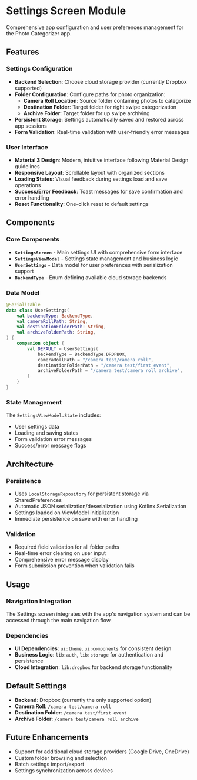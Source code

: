 # Settings Screen Module

Comprehensive app configuration and user preferences management for the Photo Categorizer app.

## Features

### Settings Configuration
- **Backend Selection**: Choose cloud storage provider (currently Dropbox supported)
- **Folder Configuration**: Configure paths for photo organization:
  - **Camera Roll Location**: Source folder containing photos to categorize
  - **Destination Folder**: Target folder for right swipe categorization  
  - **Archive Folder**: Target folder for up swipe archiving
- **Persistent Storage**: Settings automatically saved and restored across app sessions
- **Form Validation**: Real-time validation with user-friendly error messages

### User Interface
- **Material 3 Design**: Modern, intuitive interface following Material Design guidelines
- **Responsive Layout**: Scrollable layout with organized sections
- **Loading States**: Visual feedback during settings load and save operations
- **Success/Error Feedback**: Toast messages for save confirmation and error handling
- **Reset Functionality**: One-click reset to default settings

## Components

### Core Components
- **`SettingsScreen`** - Main settings UI with comprehensive form interface
- **`SettingsViewModel`** - Settings state management and business logic
- **`UserSettings`** - Data model for user preferences with serialization support
- **`BackendType`** - Enum defining available cloud storage backends

### Data Model
```kotlin
@Serializable
data class UserSettings(
    val backendType: BackendType,
    val cameraRollPath: String,
    val destinationFolderPath: String,
    val archiveFolderPath: String,
) {
    companion object {
        val DEFAULT = UserSettings(
            backendType = BackendType.DROPBOX,
            cameraRollPath = "/camera test/camera roll",
            destinationFolderPath = "/camera test/first event",
            archiveFolderPath = "/camera test/camera roll archive",
        )
    }
}
```

### State Management
The `SettingsViewModel.State` includes:
- User settings data
- Loading and saving states
- Form validation error messages
- Success/error message flags

## Architecture

### Persistence
- Uses `LocalStorageRepository` for persistent storage via SharedPreferences
- Automatic JSON serialization/deserialization using Kotlinx Serialization
- Settings loaded on ViewModel initialization
- Immediate persistence on save with error handling

### Validation
- Required field validation for all folder paths
- Real-time error clearing on user input
- Comprehensive error message display
- Form submission prevention when validation fails

## Usage

### Navigation Integration
The Settings screen integrates with the app's navigation system and can be accessed through the main navigation flow.

### Dependencies
- **UI Dependencies**: `ui:theme`, `ui:components` for consistent design
- **Business Logic**: `lib:auth`, `lib:storage` for authentication and persistence
- **Cloud Integration**: `lib:dropbox` for backend storage functionality

## Default Settings
- **Backend**: Dropbox (currently the only supported option)
- **Camera Roll**: `/camera test/camera roll`
- **Destination Folder**: `/camera test/first event`
- **Archive Folder**: `/camera test/camera roll archive`

## Future Enhancements
- Support for additional cloud storage providers (Google Drive, OneDrive)
- Custom folder browsing and selection
- Batch settings import/export
- Settings synchronization across devices